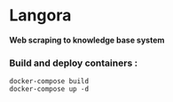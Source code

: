 # Langora

**Web scraping to knowledge base system**



### Build and deploy containers :
```
docker-compose build
docker-compose up -d
```
